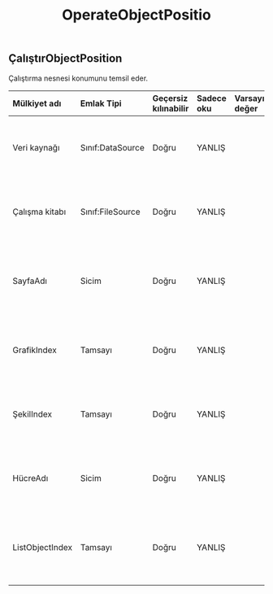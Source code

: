 ﻿---
title: OperateObjectPositio
second_title: Aspose.Cells Cloud Documen
type: docs
url: /tr/specification/model/operateobjectposition/
description: "Aspose.Cells Bulut modeli spesifikasyonu: OperateObjectPosition. Açma, oluşturma, düzenleme, bölme, birleştirme, karşılaştırma ve dönüştürme gibi özelliklerle Excel ve diğer elektronik tablo belgelerini zahmetsizce yönetin"
kwords: Excel, Office, Elektronik Tablo, Cloud REST API, OperateObjectPosition
weight: 50
---
## **ÇalıştırObjectPosition**

 Çalıştırma nesnesi konumunu temsil eder.

| Mülkiyet adı| Emlak Tipi| Geçersiz kılınabilir| Sadece oku| Varsayılan değer| Tanım|
|:- |:- |:- |:- |:- |:- |
| Veri kaynağı| Sınıf:DataSource| Doğru| YANLIŞ|| Çalıştırma nesnesinin veri kaynağını temsil eder.|
| Çalışma kitabı| Sınıf:FileSource| Doğru| YANLIŞ|| Çalıştırma nesnesinin veri kaynağını temsil eder.|
| SayfaAdı| Sicim| Doğru| YANLIŞ|| Çalıştırma nesnesinin çalışma sayfası adını temsil eder.|
| GrafikIndex| Tamsayı| Doğru| YANLIŞ|| Çalıştırma nesnesinin grafik dizinini temsil eder.|
| ŞekilIndex| Tamsayı| Doğru| YANLIŞ|| Çalıştırma nesnesinin şekil indeksini temsil eder.|
| HücreAdı| Sicim| Doğru| YANLIŞ|| Çalıştırma nesnesinin hücre adını temsil eder.|
| ListObjectIndex| Tamsayı| Doğru| YANLIŞ|| Çalıştırma nesnesinin liste nesnesi dizinini temsil eder.|

